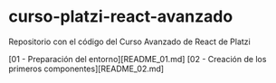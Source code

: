 # curso-platzi-react-avanzado
Repositorio con el código del Curso Avanzado de React de Platzi

[01 - Preparación del entorno][README_01.md]
[02 - Creación de los primeros componentes][README_02.md]
